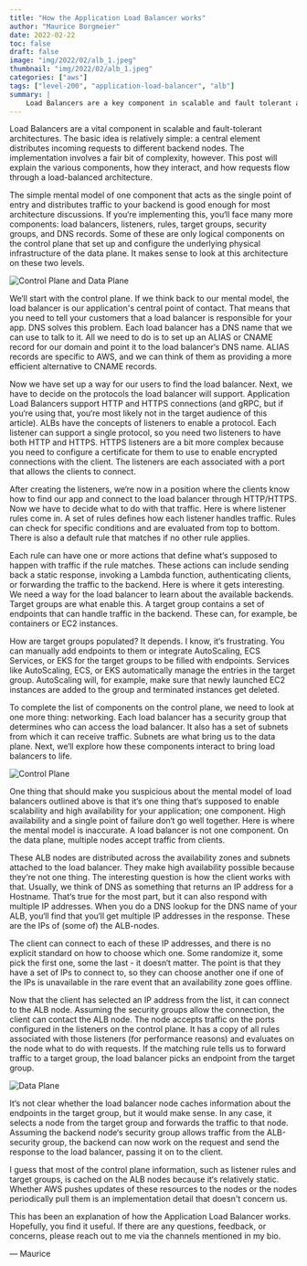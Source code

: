 ```yaml
---
title: "How the Application Load Balancer works"
author: "Maurice Borgmeier"
date: 2022-02-22
toc: false
draft: false
image: "img/2022/02/alb_1.jpeg"
thumbnail: "img/2022/02/alb_1.jpeg"
categories: ["aws"]
tags: ["level-200", "application-load-balancer", "alb"]
summary: |
    Load Balancers are a key component in scalable and fault tolerant architectures. The basic idea is fairly simple, but the implementation involves a fair bit of complexity. In this post I‘ll explain the different components, how they interact, and how requests flow through a load-balanced architecture.
---
```


Load Balancers are a vital component in scalable and fault-tolerant architectures. The basic idea is relatively simple: a central element distributes incoming requests to different backend nodes. The implementation involves a fair bit of complexity, however. This post will explain the various components, how they interact, and how requests flow through a load-balanced architecture.

The simple mental model of one component that acts as the single point of entry and distributes traffic to your backend is good enough for most architecture discussions. If you‘re implementing this, you‘ll face many more components: load balancers, listeners, rules, target groups, security groups, and DNS records. Some of these are only logical components on the control plane that set up and configure the underlying physical infrastructure of the data plane. It makes sense to look at this architecture on these two levels.

![Control Plane and Data Plane](/img/2022/02/alb_1.jpeg)

We‘ll start with the control plane. If we think back to our mental model, the load balancer is our application's central point of contact. That means that you need to tell your customers that a load balancer is responsible for your app. DNS solves this problem. Each load balancer has a DNS name that we can use to talk to it. All we need to do is to set up an ALIAS or CNAME record for our domain and point it to the load balancer‘s DNS name. ALIAS records are specific to AWS, and we can think of them as providing a more efficient alternative to CNAME records.

Now we have set up a way for our users to find the load balancer. Next, we have to decide on the protocols the load balancer will support. Application Load Balancers support HTTP and HTTPS connections (and gRPC, but if you‘re using that, you‘re most likely not in the target audience of this article). ALBs have the concepts of listeners to enable a protocol. Each listener can support a single protocol, so you need two listeners to have both HTTP and HTTPS. HTTPS listeners are a bit more complex because you need to configure a certificate for them to use to enable encrypted connections with the client. The listeners are each associated with a port that allows the clients to connect.

After creating the listeners, we‘re now in a position where the clients know how to find our app and connect to the load balancer through HTTP/HTTPS. Now we have to decide what to do with that traffic. Here is where listener rules come in. A set of rules defines how each listener handles traffic. Rules can check for specific conditions and are evaluated from top to bottom. There is also a default rule that matches if no other rule applies.

Each rule can have one or more actions that define what‘s supposed to happen with traffic if the rule matches. These actions can include sending back a static response, invoking a Lambda function, authenticating clients, or forwarding the traffic to the backend. Here is where it gets interesting. We need a way for the load balancer to learn about the available backends. Target groups are what enable this. A target group contains a set of endpoints that can handle traffic in the backend. These can, for example, be containers or EC2 instances.

How are target groups populated? It depends. I know, it‘s frustrating. You can manually add endpoints to them or integrate AutoScaling, ECS Services, or EKS for the target groups to be filled with endpoints. Services like AutoScaling, ECS, or EKS automatically manage the entries in the target group. AutoScaling will, for example, make sure that newly launched EC2 instances are added to the group and terminated instances get deleted.

To complete the list of components on the control plane, we need to look at one more thing: networking. Each load balancer has a security group that determines who can access the load balancer. It also has a set of subnets from which it can receive traffic. Subnets are what bring us to the data plane. Next, we‘ll explore how these components interact to bring load balancers to life.

![Control Plane](/img/2022/02/alb_2.jpeg)

One thing that should make you suspicious about the mental model of load balancers outlined above is that it‘s one thing that‘s supposed to enable scalability and high availability for your application; one component. High availability and a single point of failure don‘t go well together. Here is where the mental model is inaccurate. A load balancer is not one component. On the data plane, multiple nodes accept traffic from clients. 

These ALB nodes are distributed across the availability zones and subnets attached to the load balancer. They make high availability possible because they‘re not one thing. The interesting question is how the client works with that. Usually, we think of DNS as something that returns an IP address for a Hostname. That‘s true for the most part, but it can also respond with multiple IP addresses. When you do a DNS lookup for the DNS name of your ALB, you‘ll find that you‘ll get multiple IP addresses in the response. These are the IPs of (some of) the ALB-nodes.

The client can connect to each of these IP addresses, and there is no explicit standard on how to choose which one. Some randomize it, some pick the first one, some the last - it doesn‘t matter. The point is that they have a set of IPs to connect to, so they can choose another one if one of the IPs is unavailable in the rare event that an availability zone goes offline. 

Now that the client has selected an IP address from the list, it can connect to the ALB node. Assuming the security groups allow the connection, the client can contact the ALB node. The node accepts traffic on the ports configured in the listeners on the control plane. It has a copy of all rules associated with those listeners (for performance reasons) and evaluates on the node what to do with requests. If the matching rule tells us to forward traffic to a target group, the load balancer picks an endpoint from the target group.

![Data Plane](/img/2022/02/alb_3.png)

It‘s not clear whether the load balancer node caches information about the endpoints in the target group, but it would make sense. In any case, it selects a node from the target group and forwards the traffic to that node. Assuming the backend node‘s security group allows traffic from the ALB-security group, the backend can now work on the request and send the response to the load balancer, passing it on to the client.

I guess that most of the control plane information, such as listener rules and target groups, is cached on the ALB nodes because it‘s relatively static. Whether AWS pushes updates of these resources to the nodes or the nodes periodically pull them is an implementation detail that doesn't concern us.

This has been an explanation of how the Application Load Balancer works. Hopefully, you find it useful. If there are any questions, feedback, or concerns, please reach out to me via the channels mentioned in my bio.

&mdash; Maurice


